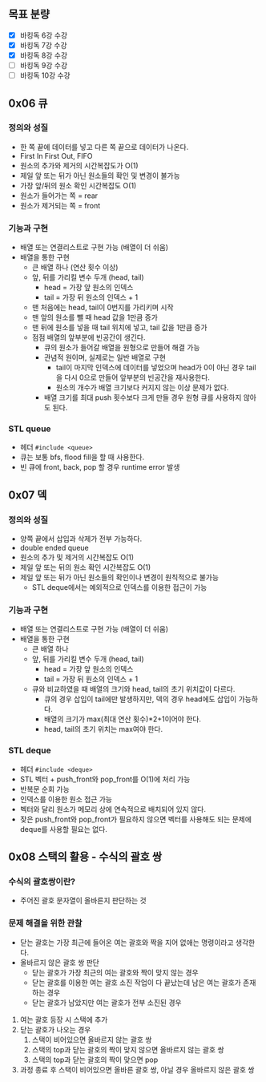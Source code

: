 ## 목표 분량

- [x]  바킹독 6강 수강
- [x]  바킹독 7강 수강
- [x]  바킹독 8강 수강
- [ ]  바킹독 9강 수강
- [ ]  바킹독 10강 수강

## 0x06 큐

### 정의와 성질

- 한 쪽 끝에 데이터를 넣고 다른 쪽 끝으로 데이터가 나온다.
- First In First Out, FIFO
- 원소의 추가와 제거의 시간복잡도가 O(1)
- 제일 앞 또는 뒤가 아닌 원소들의 확인 및 변경이 불가능
- 가장 앞/뒤의 원소 확인 시간복잡도 O(1)
- 원소가 들어가는 쪽 = rear
- 원소가 제거되는 쪽 = front

### 기능과 구현

- 배열 또는 연결리스트로 구현 가능 (배열이 더 쉬움)
- 배열을 통한 구현
    - 큰 배열 하나 (연산 횟수 이상)
    - 앞, 뒤를 가리킬 변수 두개 (head, tail)
        - head = 가장 앞 원소의 인덱스
        - tail = 가장 뒤 원소의 인덱스 + 1
    - 맨 처음에는 head, tail이 0번지를 가리키며 시작
    - 맨 앞의 원소를 뺄 때 head 값을 1만큼 증가
    - 맨 뒤에 원소를 넣을 때 tail 위치에 넣고, tail 값을 1만큼 증가
    - 점점 배열의 앞부분에 빈공간이 생긴다.
        - 큐의 원소가 들어갈 배열을 원형으로 만들어 해결 가능
        - 관념적 원이며, 실제로는 일반 배열로 구현
            - tail이 마지막 인덱스에 데이터를 넣었으며 head가 0이 아닌 경우 tail을 다시 0으로 만들어 앞부분의 빈공간을 재사용한다.
            - 원소의 개수가 배열 크기보다 커지지 않는 이상 문제가 없다.
        - 배열 크기를 최대 push 횟수보다 크게 만들 경우 원형 큐를 사용하지 않아도 된다.

### STL queue

- 헤더 `#include <queue>`
- 큐는 보통 bfs, flood fill을 할 때 사용한다.
- 빈 큐에 front, back, pop 할 경우 runtime error 발생

## 0x07 덱

### 정의와 성질

- 양쪽 끝에서 삽입과 삭제가 전부 가능하다.
- double ended queue
- 원소의 추가 및 제거의 시간복잡도 O(1)
- 제일 앞 또는 뒤의 원소 확인 시간복잡도 O(1)
- 제일 앞 또는 뒤가 아닌 원소들의 확인이나 변경이 원칙적으로 불가능
    - STL deque에서는 예외적으로 인덱스를 이용한 접근이 가능

### 기능과 구현

- 배열 또는 연결리스트로 구현 가능 (배열이 더 쉬움)
- 배열을 통한 구현
    - 큰 배열 하나
    - 앞, 뒤를 가리킬 변수 두개 (head, tail)
        - head = 가장 앞 원소의 인덱스
        - tail = 가장 뒤 원소의 인덱스 + 1
    - 큐와 비교하였을 때 배열의 크기와 head, tail의 초기 위치값이 다르다.
        - 큐의 경우 삽입이 tail에만 발생하지만, 덱의 경우 head에도 삽입이 가능하다.
        - 배열의 크기가 max(최대 연산 횟수)*2+1이어야 한다.
        - head, tail의 초기 위치는 max여야 한다.

### STL deque

- 헤더 `#include <deque>`
- STL 벡터 + push_front와 pop_front를 O(1)에 처리 가능
- 반복문 순회 가능
- 인덱스를 이용한 원소 접근 가능
- 벡터와 달리 원소가 메모리 상에 연속적으로 배치되어 있지 않다.
- 잦은 push_front와 pop_front가 필요하지 않으면 벡터를 사용해도 되는 문제에 deque를 사용할 필요는 없다.

## 0x08 스택의 활용 - 수식의 괄호 쌍

### 수식의 괄호쌍이란?

- 주어진 괄호 문자열이 올바른지 판단하는 것

### 문제 해결을 위한 관찰

- 닫는 괄호는 가장 최근에 들어온 여는 괄호와 짝을 지어 없애는 명령이라고 생각한다.
- 올바르지 않은 괄호 쌍 판단
    - 닫는 괄호가 가장 최근의 여는 괄호와 짝이 맞지 않는 경우
    - 닫는 괄호를 이용한 여는 괄호 소진 작업이 다 끝났는데 남은 여는 괄호가 존재하는 경우
    - 닫는 괄호가 남았지만 여는 괄호가 전부 소진된 경우
1. 여는 괄호 등장 시 스택에 추가
2. 닫는 괄호가 나오는 경우
    1. 스택이 비어있으면 올바르지 않는 괄호 쌍
    2. 스택의 top과 닫는 괄호의 짝이 맞지 않으면 올바르지 않는 괄호 쌍
    3. 스택의 top과 닫는 괄호의 짝이 맞으면 pop
3. 과정 종료 후 스택이 비어있으면 올바른 괄호 쌍, 아닐 경우 올바르지 않은 괄호 쌍